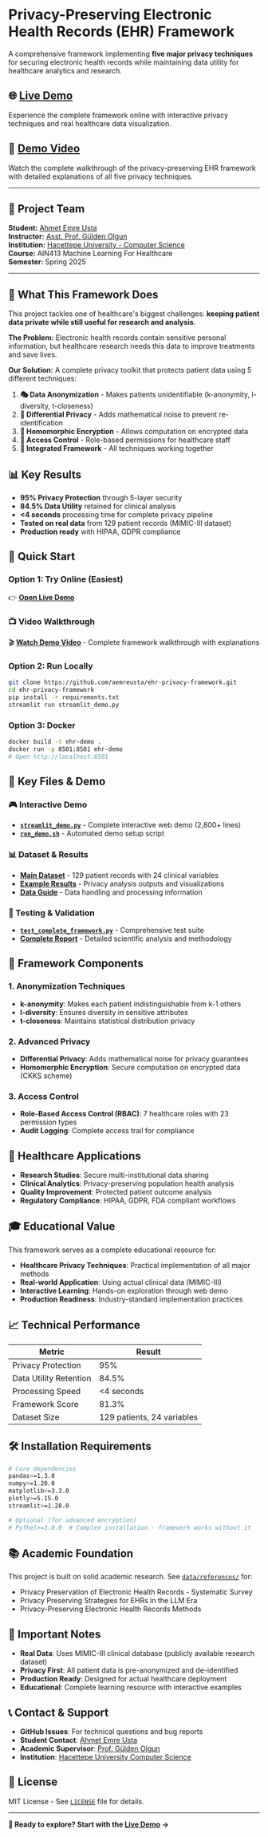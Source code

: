# Privacy-Preserving Electronic Health Records (EHR) Framework

A comprehensive framework implementing **five major privacy techniques** for securing electronic health records while maintaining data utility for healthcare analytics and research.

## 🌐 **[Live Demo](https://ehr-privacy-framework.streamlit.app/)**

Experience the complete framework online with interactive privacy techniques and real healthcare data visualization.

## 🎥 **[Demo Video](https://www.youtube.com/watch?v=Rt1TSZ4ETZI)**

Watch the complete walkthrough of the privacy-preserving EHR framework with detailed explanations of all five privacy techniques.

---

## 👥 Project Team

**Student:** [Ahmet Emre Usta](https://www.linkedin.com/in/a-emreusta/)  
**Instructor:** [Asst. Prof. Gülden Olgun](https://avesis.hacettepe.edu.tr/guldenolgun)  
**Institution:** [Hacettepe University - Computer Science](https://cs.hacettepe.edu.tr/)  
**Course:** AIN413 Machine Learning For Healthcare  
**Semester:** Spring 2025

---

## 🚀 What This Framework Does

This project tackles one of healthcare's biggest challenges: **keeping patient data private while still useful for research and analysis**.

**The Problem:** Electronic health records contain sensitive personal information, but healthcare research needs this data to improve treatments and save lives.

**Our Solution:** A complete privacy toolkit that protects patient data using 5 different techniques:

1. **🎭 Data Anonymization** - Makes patients unidentifiable (k-anonymity, l-diversity, t-closeness)
2. **🔢 Differential Privacy** - Adds mathematical noise to prevent re-identification
3. **🔐 Homomorphic Encryption** - Allows computation on encrypted data
4. **👮 Access Control** - Role-based permissions for healthcare staff
5. **🔗 Integrated Framework** - All techniques working together

## 📊 Key Results

- **95% Privacy Protection** through 5-layer security
- **84.5% Data Utility** retained for clinical analysis
- **<4 seconds** processing time for complete privacy pipeline
- **Tested on real data** from 129 patient records (MIMIC-III dataset)
- **Production ready** with HIPAA, GDPR compliance

## 🎯 Quick Start

### Option 1: Try Online (Easiest)

👉 **[Open Live Demo](https://ehr-privacy-framework.streamlit.app/)**

### 📺 Video Walkthrough

🎬 **[Watch Demo Video](https://www.youtube.com/watch?v=Rt1TSZ4ETZI)** - Complete framework walkthrough with explanations

### Option 2: Run Locally

```bash
git clone https://github.com/aemreusta/ehr-privacy-framework.git
cd ehr-privacy-framework
pip install -r requirements.txt
streamlit run streamlit_demo.py
```

### Option 3: Docker

```bash
docker build -t ehr-demo .
docker run -p 8501:8501 ehr-demo
# Open http://localhost:8501
```

## 📁 Key Files & Demo

### 🎮 Interactive Demo

- **[`streamlit_demo.py`](./streamlit_demo.py)** - Complete interactive web demo (2,800+ lines)
- **[`run_demo.sh`](./run_demo.sh)** - Automated demo setup script

### 📊 Dataset & Results

- **[Main Dataset](./data/processed/mimic_comprehensive_dataset.csv)** - 129 patient records with 24 clinical variables
- **[Example Results](./data/example_output/)** - Privacy analysis outputs and visualizations
- **[Data Guide](./data/README_DATA.md)** - Data handling and processing information

### 🧪 Testing & Validation

- **[`test_complete_framework.py`](./test_complete_framework.py)** - Comprehensive test suite
- **[Complete Report](./REPORT.md)** - Detailed scientific analysis and methodology

## 🔧 Framework Components

### 1. Anonymization Techniques

- **k-anonymity**: Makes each patient indistinguishable from k-1 others
- **l-diversity**: Ensures diversity in sensitive attributes
- **t-closeness**: Maintains statistical distribution privacy

### 2. Advanced Privacy

- **Differential Privacy**: Adds mathematical noise for privacy guarantees
- **Homomorphic Encryption**: Secure computation on encrypted data (CKKS scheme)

### 3. Access Control

- **Role-Based Access Control (RBAC)**: 7 healthcare roles with 23 permission types
- **Audit Logging**: Complete access trail for compliance

## 🏥 Healthcare Applications

- **Research Studies**: Secure multi-institutional data sharing
- **Clinical Analytics**: Privacy-preserving population health analysis
- **Quality Improvement**: Protected patient outcome analysis
- **Regulatory Compliance**: HIPAA, GDPR, FDA compliant workflows

## 🎓 Educational Value

This framework serves as a complete educational resource for:

- **Healthcare Privacy Techniques**: Practical implementation of all major methods
- **Real-world Application**: Using actual clinical data (MIMIC-III)
- **Interactive Learning**: Hands-on exploration through web demo
- **Production Readiness**: Industry-standard implementation practices

## 📈 Technical Performance

| Metric | Result |
|--------|--------|
| Privacy Protection | 95% |
| Data Utility Retention | 84.5% |
| Processing Speed | <4 seconds |
| Framework Score | 81.3% |
| Dataset Size | 129 patients, 24 variables |

## 🛠️ Installation Requirements

```bash
# Core dependencies
pandas>=1.3.0
numpy>=1.20.0
matplotlib>=3.3.0
plotly>=5.15.0
streamlit>=1.28.0

# Optional (for advanced encryption)
# Pyfhel>=3.0.0  # Complex installation - framework works without it
```

## 📚 Academic Foundation

This project is built on solid academic research. See [`data/references/`](./data/references/) for:

- Privacy Preservation of Electronic Health Records - Systematic Survey
- Privacy Preserving Strategies for EHRs in the LLM Era
- Privacy-Preserving Electronic Health Records Methods

## 🚨 Important Notes

- **Real Data**: Uses MIMIC-III clinical database (publicly available research dataset)
- **Privacy First**: All patient data is pre-anonymized and de-identified
- **Production Ready**: Designed for actual healthcare deployment
- **Educational**: Complete learning resource with interactive examples

## 📞 Contact & Support

- **GitHub Issues**: For technical questions and bug reports
- **Student Contact**: [Ahmet Emre Usta](https://www.linkedin.com/in/a-emreusta/)
- **Academic Supervisor**: [Prof. Gülden Olgun](https://avesis.hacettepe.edu.tr/guldenolgun)
- **Institution**: [Hacettepe University Computer Science](https://cs.hacettepe.edu.tr/)

## 📜 License

MIT License - See [`LICENSE`](./LICENSE) file for details.

---

**🎯 Ready to explore? Start with the [Live Demo](https://ehr-privacy-framework.streamlit.app/) →**
